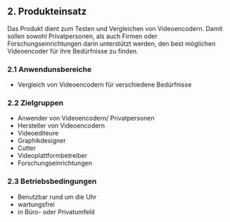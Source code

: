 ## 2. Produkteinsatz ##
Das Produkt dient zum Testen und Vergleichen von Videoencodern. 
Damit sollen sowohl Privatpersonen, als auch Firmen oder Forschungseinrichtungen darin unterstützt werden, den best möglichen Videoencoder für ihre Bedürfnisse zu finden.
### 2.1 Anwendunsbereiche ###
- Vergleich von Videoencodern für verschiedene Bedürfnisse
### 2.2 Zielgruppen ###
- Anwender von Videoencodern/ Privatpersonen
- Hersteller von Videoencodern
- Videoediteure
- Graphikdesigner
- Cutter
- Videoplattformbetreiber
- Forschungseinrichtungen
### 2.3 Betriebsbedingungen ###
- Benutzbar rund um die Uhr
- wartungsfrei
- in Büro- oder Privatumfeld